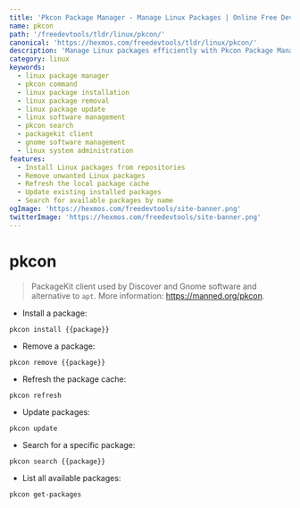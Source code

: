 ```yaml
---
title: 'Pkcon Package Manager - Manage Linux Packages | Online Free DevTools by Hexmos'
name: pkcon
path: '/freedevtools/tldr/linux/pkcon/'
canonical: 'https://hexmos.com/freedevtools/tldr/linux/pkcon/'
description: 'Manage Linux packages efficiently with Pkcon Package Manager. Install, remove, update, and search for packages easily via command line. Free online tool, no registration required.'
category: linux
keywords:
  - linux package manager
  - pkcon command
  - linux package installation
  - linux package removal
  - linux package update
  - linux software management
  - pkcon search
  - packagekit client
  - gnome software management
  - linux system administration
features:
  - Install Linux packages from repositories
  - Remove unwanted Linux packages
  - Refresh the local package cache
  - Update existing installed packages
  - Search for available packages by name
ogImage: 'https://hexmos.com/freedevtools/site-banner.png'
twitterImage: 'https://hexmos.com/freedevtools/site-banner.png'
---
```


# pkcon

> PackageKit client used by Discover and Gnome software and alternative to `apt`.
> More information: <https://manned.org/pkcon>.

- Install a package:

`pkcon install {{package}}`

- Remove a package:

`pkcon remove {{package}}`

- Refresh the package cache:

`pkcon refresh`

- Update packages:

`pkcon update`

- Search for a specific package:

`pkcon search {{package}}`

- List all available packages:

`pkcon get-packages`
